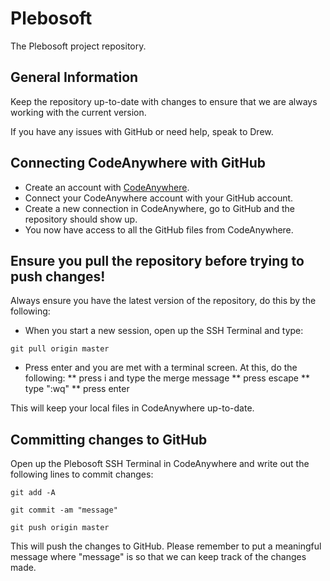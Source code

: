 # Plebosoft
The Plebosoft project repository. 

## General Information
Keep the repository up-to-date with changes to ensure that we are always working with the current version.

If you have any issues with GitHub or need help, speak to Drew.

## Connecting CodeAnywhere with GitHub
* Create an account with [CodeAnywhere](https://codeanywhere.com/).
* Connect your CodeAnywhere account with your GitHub account.
* Create a new connection in CodeAnywhere, go to GitHub and the repository should show up.
* You now have access to all the GitHub files from CodeAnywhere.

## Ensure you pull the repository before trying to push changes!
Always ensure you have the latest version of the repository, do this by the following:

* When you start a new session, open up the SSH Terminal and type:
```
git pull origin master
```
* Press enter and you are met with a terminal screen. At this, do the following:
** press i and type the merge message
** press escape
** type ":wq"
** press enter

This will keep your local files in CodeAnywhere up-to-date.

## Committing changes to GitHub
Open up the Plebosoft SSH Terminal in CodeAnywhere and write out the following lines to commit changes:
```
git add -A
```
```
git commit -am "message"
```
```
git push origin master
```
This will push the changes to GitHub. 
Please remember to put a meaningful message where "message" is so that we can keep track of the changes made.